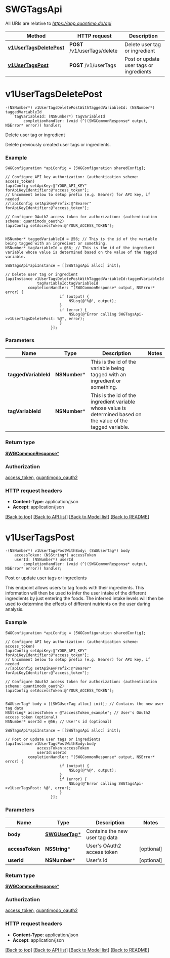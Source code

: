 # SWGTagsApi

All URIs are relative to *https://app.quantimo.do/api*

Method | HTTP request | Description
------------- | ------------- | -------------
[**v1UserTagsDeletePost**](SWGTagsApi.md#v1usertagsdeletepost) | **POST** /v1/userTags/delete | Delete user tag or ingredient
[**v1UserTagsPost**](SWGTagsApi.md#v1usertagspost) | **POST** /v1/userTags | Post or update user tags or ingredients


# **v1UserTagsDeletePost**
```objc
-(NSNumber*) v1UserTagsDeletePostWithTaggedVariableId: (NSNumber*) taggedVariableId
    tagVariableId: (NSNumber*) tagVariableId
        completionHandler: (void (^)(SWGCommonResponse* output, NSError* error)) handler;
```

Delete user tag or ingredient

Delete previously created user tags or ingredients.

### Example 
```objc
SWGConfiguration *apiConfig = [SWGConfiguration sharedConfig];

// Configure API key authorization: (authentication scheme: access_token)
[apiConfig setApiKey:@"YOUR_API_KEY" forApiKeyIdentifier:@"access_token"];
// Uncomment below to setup prefix (e.g. Bearer) for API key, if needed
//[apiConfig setApiKeyPrefix:@"Bearer" forApiKeyIdentifier:@"access_token"];

// Configure OAuth2 access token for authorization: (authentication scheme: quantimodo_oauth2)
[apiConfig setAccessToken:@"YOUR_ACCESS_TOKEN"];


NSNumber* taggedVariableId = @56; // This is the id of the variable being tagged with an ingredient or something.
NSNumber* tagVariableId = @56; // This is the id of the ingredient variable whose value is determined based on the value of the tagged variable.

SWGTagsApi*apiInstance = [[SWGTagsApi alloc] init];

// Delete user tag or ingredient
[apiInstance v1UserTagsDeletePostWithTaggedVariableId:taggedVariableId
              tagVariableId:tagVariableId
          completionHandler: ^(SWGCommonResponse* output, NSError* error) {
                        if (output) {
                            NSLog(@"%@", output);
                        }
                        if (error) {
                            NSLog(@"Error calling SWGTagsApi->v1UserTagsDeletePost: %@", error);
                        }
                    }];
```

### Parameters

Name | Type | Description  | Notes
------------- | ------------- | ------------- | -------------
 **taggedVariableId** | **NSNumber***| This is the id of the variable being tagged with an ingredient or something. | 
 **tagVariableId** | **NSNumber***| This is the id of the ingredient variable whose value is determined based on the value of the tagged variable. | 

### Return type

[**SWGCommonResponse***](SWGCommonResponse.md)

### Authorization

[access_token](../README.md#access_token), [quantimodo_oauth2](../README.md#quantimodo_oauth2)

### HTTP request headers

 - **Content-Type**: application/json
 - **Accept**: application/json

[[Back to top]](#) [[Back to API list]](../README.md#documentation-for-api-endpoints) [[Back to Model list]](../README.md#documentation-for-models) [[Back to README]](../README.md)

# **v1UserTagsPost**
```objc
-(NSNumber*) v1UserTagsPostWithBody: (SWGUserTag*) body
    accessToken: (NSString*) accessToken
    userId: (NSNumber*) userId
        completionHandler: (void (^)(SWGCommonResponse* output, NSError* error)) handler;
```

Post or update user tags or ingredients

This endpoint allows users to tag foods with their ingredients.  This information will then be used to infer the user intake of the different ingredients by just entering the foods. The inferred intake levels will then be used to determine the effects of different nutrients on the user during analysis.

### Example 
```objc
SWGConfiguration *apiConfig = [SWGConfiguration sharedConfig];

// Configure API key authorization: (authentication scheme: access_token)
[apiConfig setApiKey:@"YOUR_API_KEY" forApiKeyIdentifier:@"access_token"];
// Uncomment below to setup prefix (e.g. Bearer) for API key, if needed
//[apiConfig setApiKeyPrefix:@"Bearer" forApiKeyIdentifier:@"access_token"];

// Configure OAuth2 access token for authorization: (authentication scheme: quantimodo_oauth2)
[apiConfig setAccessToken:@"YOUR_ACCESS_TOKEN"];


SWGUserTag* body = [[SWGUserTag alloc] init]; // Contains the new user tag data
NSString* accessToken = @"accessToken_example"; // User's OAuth2 access token (optional)
NSNumber* userId = @56; // User's id (optional)

SWGTagsApi*apiInstance = [[SWGTagsApi alloc] init];

// Post or update user tags or ingredients
[apiInstance v1UserTagsPostWithBody:body
              accessToken:accessToken
              userId:userId
          completionHandler: ^(SWGCommonResponse* output, NSError* error) {
                        if (output) {
                            NSLog(@"%@", output);
                        }
                        if (error) {
                            NSLog(@"Error calling SWGTagsApi->v1UserTagsPost: %@", error);
                        }
                    }];
```

### Parameters

Name | Type | Description  | Notes
------------- | ------------- | ------------- | -------------
 **body** | [**SWGUserTag***](SWGUserTag*.md)| Contains the new user tag data | 
 **accessToken** | **NSString***| User&#39;s OAuth2 access token | [optional] 
 **userId** | **NSNumber***| User&#39;s id | [optional] 

### Return type

[**SWGCommonResponse***](SWGCommonResponse.md)

### Authorization

[access_token](../README.md#access_token), [quantimodo_oauth2](../README.md#quantimodo_oauth2)

### HTTP request headers

 - **Content-Type**: application/json
 - **Accept**: application/json

[[Back to top]](#) [[Back to API list]](../README.md#documentation-for-api-endpoints) [[Back to Model list]](../README.md#documentation-for-models) [[Back to README]](../README.md)

